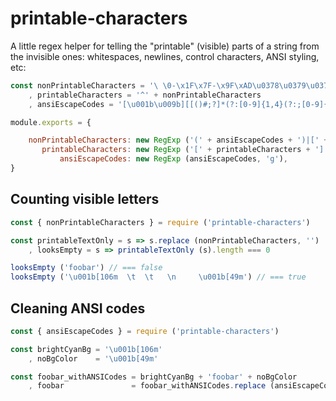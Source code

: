 # printable-characters

A little regex helper for telling the "printable" (visible) parts of a string from the invisible ones: whitespaces, newlines, control characters, ANSI styling, etc:

```javascript
const nonPrintableCharacters = '\ \0-\x1F\x7F-\x9F\xAD\u0378\u0379\u037F-\u0383 .... long long regexp ...'
    , printableCharacters = '^' + nonPrintableCharacters
    , ansiEscapeCodes = '[\u001b\u009b][[()#;?]*(?:[0-9]{1,4}(?:;[0-9]{0,4})*)?[0-9A-PRZcf-nqry=><]'

module.exports = {

    nonPrintableCharacters: new RegExp ('(' + ansiEscapeCodes + ')|[' + nonPrintableCharacters + ']', 'g'),
       printableCharacters: new RegExp ('[' + printableCharacters + ']', 'g'),
           ansiEscapeCodes: new RegExp (ansiEscapeCodes, 'g'),
}
```

## Counting visible letters

```javascript
const { nonPrintableCharacters } = require ('printable-characters')

const printableTextOnly = s => s.replace (nonPrintableCharacters, '')
    , looksEmpty = s => printableTextOnly (s).length === 0

looksEmpty ('foobar') // === false
looksEmpty ('\u001b[106m  \t  \t   \n     \u001b[49m') // === true
```

## Cleaning ANSI codes

```javascript
const { ansiEscapeCodes } = require ('printable-characters')

const brightCyanBg = '\u001b[106m'
    , noBgColor    = '\u001b[49m'

const foobar_withANSICodes = brightCyanBg + 'foobar' + noBgColor
    , foobar               = foobar_withANSICodes.replace (ansiEscapeCodes, '') // === "foobar"
```
